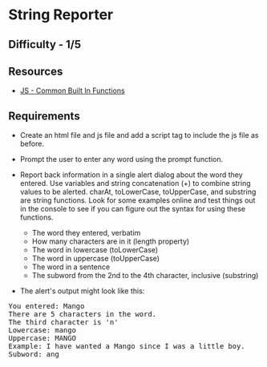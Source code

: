 # String Reporter

## Difficulty - 1/5

## Resources
- [JS - Common Built In Functions](http://www.tutorialspoint.com/javascript/javascript_builtin_functions.htm)

## Requirements
- Create an html file and js file and add a script tag to include the js file as before.
- Prompt the user to enter any word using the prompt function.
- Report back information in a single alert dialog about the word they entered. Use variables and string concatenation (+) to combine string values to be alerted. charAt, toLowerCase, toUpperCase, and substring are string functions. Look for some examples online and test things out in the console to see if you can figure out the syntax for using these functions.
  - The word they entered, verbatim
  - How many characters are in it (length property)
  - The word in lowercase (toLowerCase)
  - The word in uppercase (toUpperCase)
  - The word in a sentence
  - The subword from the 2nd to the 4th character, inclusive (substring)

- The alert's output might look like this: 
<pre>
You entered: Mango 
There are 5 characters in the word. 
The third character is 'n' 
Lowercase: mango 
Uppercase: MANGO 
Example: I have wanted a Mango since I was a little boy. 
Subword: ang
</pre>
